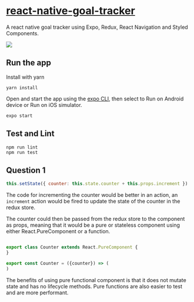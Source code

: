 # [react-native-goal-tracker](https://github.com/StevenIseki/react-native-goal-tracker)

A react native goal tracker using Expo, Redux, React Navigation and Styled Components.

![](https://raw.githubusercontent.com/StevenIseki/react-native-goal-tracker/master/screenshot.gif)

## Run the app

Install with yarn
```
yarn install
```

Open and start the app using the [expo CLI](https://docs.expo.io/versions/latest/workflow/expo-cli), then select to Run on Android device or Run on iOS simulator.

```
expo start
```

## Test and Lint

```
npm run lint
npm run test
```

## Question 1

```jsx
this.setState({ counter: this.state.counter + this.props.increment })
```

The code for incrementing the counter would be better in an action, an `increment` action would be fired to update the state of the counter in the redux store.

The counter could then be passed from the redux store to the component as props, meaning that it would be a pure or stateless component using either React.PureComponent or a function.

```jsx

export class Counter extends React.PureComponent {
}

export const Counter = ({counter}) => (
)
```

The benefits of using pure functional component is that it does not mutate state and has no lifecycle  methods. Pure functions are also easier to test and are more performant.
